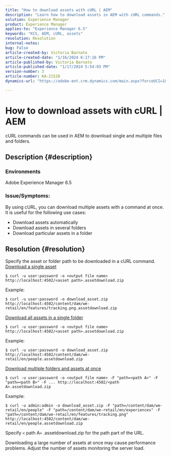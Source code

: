 ```yaml
---
title: "How to download assets with cURL | AEM"
description: "Learn how to download assets in AEM with cURL commands."
solution: Experience Manager
product: Experience Manager
applies-to: "Experience Manager 6.5"
keywords: "KCS, AEM, cURL, assets"
resolution: Resolution
internal-notes: 
bug: False
article-created-by: Victoria Barnato
article-created-date: "1/16/2024 6:17:16 PM"
article-published-by: Victoria Barnato
article-published-date: "1/17/2024 5:54:03 PM"
version-number: 3
article-number: KA-21528
dynamics-url: "https://adobe-ent.crm.dynamics.com/main.aspx?forceUCI=1&pagetype=entityrecord&etn=knowledgearticle&id=e812ca79-9bb4-ee11-a569-6045bd006b25"

---
```

# How to download assets with cURL | AEM


cURL commands can be used in AEM to download single and multiple files and folders.

## Description {#description}


### <b>Environments</b>

Adobe Experience Manager 6.5



### <b>Issue/Symptoms:</b>

By using cURL, you can download multiple assets with a command at once. It is useful for the following use cases:

- Download assets automatically
- Download assets in several folders
- Download particular assets in a folder



## Resolution {#resolution}

Specify the asset or folder path to be downloaded in a cURL command.<br>
<u>Download a single asset</u>


```
$ curl -u user:password -o <output file name> http://localhost:4502/<asset path>.assetdownload.zip
```


Example:


```
$ curl -u user:password -o download_asset.zip http://localhost:4502/content/dam/we-retail/en/features/tracking.png.assetdownload.zip
```


<u>Download all assets in a single folder</u>


```
$ curl -u user:password -o <output file name> http://localhost:4502/<asset path>.assetdownload.zip
```


Example:


```
$ curl -u user:password -o download_asset.zip http://localhost:4502/content/dam/we-retail/en/people.assetdownload.zip
```


<u>Download multiple folders and assets at once</u>


```
$ curl -u user:password -o <output file name> -F "path=<path A>" -F "path=<path B>" -F ... http://localhost:4502/<path A>.assetdownload.zip
```


Example:


```
$ curl -u admin:admin -o download_asset.zip -F "path=/content/dam/we-retail/en/people" -F "path=/content/dam/we-retail/en/experiences" -F "path=/content/dam/we-retail/en/features/tracking.png" http://localhost:4502/content/dam/we-retail/en/people.assetdownload.zip
```


Specify `<` path A`>` .assetdownload.zip for the path part of the URL.

Downloading a large number of assets at once may cause performance problems. Adjust the number of assets monitoring the server load.
